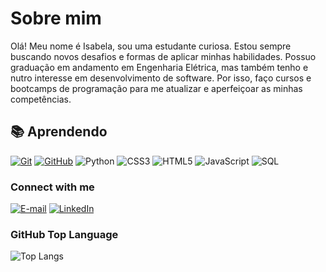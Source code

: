 # Sobre mim
 Olá! Meu nome é Isabela, sou uma estudante curiosa. Estou sempre buscando novos desafios e formas de aplicar minhas habilidades. Possuo graduação em andamento em Engenharia Elétrica, mas também tenho e nutro interesse em desenvolvimento de software. Por isso, faço cursos e bootcamps de programação para me atualizar e aperfeiçoar as minhas competências.

## 📚 **Aprendendo**

[![Git](https://img.shields.io/badge/Git-000?style=for-the-badge&logo=git&logoColor=E94D5F)](https://git-scm.com/doc)
[![GitHub](https://img.shields.io/badge/GitHub-000?style=for-the-badge&logo=github&logoColor=30A3DC)](https://docs.github.com/)
![Python](https://img.shields.io/badge/Python-000?style=for-the-badge&logo=python)
![CSS3](https://img.shields.io/badge/CSS3-000?style=for-the-badge&logo=css3&logoColor=264CE4) ![HTML5](https://img.shields.io/badge/HTML5-000?style=for-the-badge&logo=html5)
![JavaScript](https://img.shields.io/badge/JavaScript%20-000?style=for-the-badge&logo=javascript&logoColor=ffff00)
![SQL](https://img.shields.io/badge/MySQL-000?style=for-the-badge&logo=mysql&logoColor=white)

<h3 align="left">Connect with me</h3>

[![E-mail](https://img.shields.io/badge/-Email-000?style=for-the-badge&logo=microsoft-outlook&logoColor=FF00F6&color:FFF)](mailto:isabelamelos15@hotmail.com)
[![LinkedIn](https://img.shields.io/badge/-LinkedIn-000?style=for-the-badge&logo=linkedin&logoColor=FF00F6&color:FFF)](https://www.linkedin.com/in/isabelamelosiq/)

<h3 align="left">GitHub Top Language</h3>

![Top Langs](https://github-readme-stats-git-masterrstaa-rickstaa.vercel.app/api/top-langs/?username=isasmelo&layout=compact&bg_color=000&border_color=30A3DC&title_color=E94D5F&text_color=FFF)
<!--[![Most Used Languages](https://github-readme-stats-git-masterrstaa-rickstaa.vercel.app/api/top-langs/?username=elidianaandrade&line_height=10&card_width=290&layout=compact&hide_title=false&count_private=true&langs_count=4&show_icons=true&title_color=FF00F6&hide=html,css&bg_color=000&text_color=8B8B8B&border_radius=3&border_color=561760&count_private=true)](https://github.com/elidianaandrade/github-readme-stats)-->
<br>
